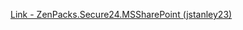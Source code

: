 [Link - ZenPacks.Secure24.MSSharePoint (jstanley23)](https://github.com/jstanley23/ZenPacks.Secure24.MSSharePoint)
